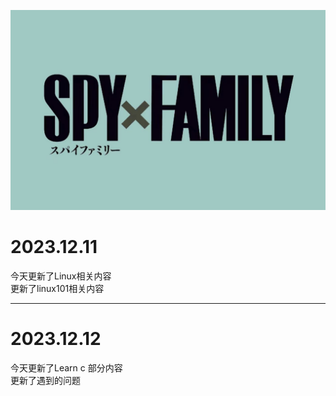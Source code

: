 ![](./2.jpg)
# 2023.12.11    
今天更新了Linux相关内容  
更新了linux101相关内容  
	
***
# 2023.12.12  
今天更新了Learn c 部分内容  
更新了遇到的问题  
